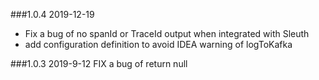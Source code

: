 ###1.0.4 2019-12-19
* Fix a bug of no spanId or TraceId output when integrated with Sleuth
* add configuration definition to avoid IDEA warning of logToKafka

###1.0.3 2019-9-12
FIX a bug of return null